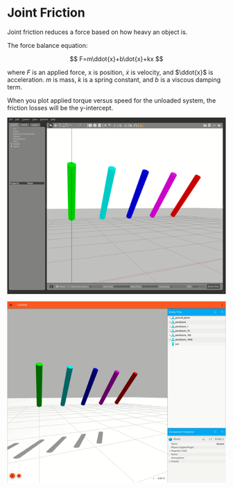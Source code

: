 # Joint Friction

Joint friction reduces a force based on how heavy an object is.

The force balance equation:

$$
F=m\ddot{x}+b\dot{x}+kx
$$

where $F$ is an applied force, x is position, $\dot{x}$ is velocity, and $\ddot{x}$ is acceleration. $m$ is mass, $k$ is a spring constant, and $b$ is a viscous damping term.

When you plot applied torque versus speed for the unloaded system, the friction losses will be the y-intercept.

![joint damping gazebo](media/jointfriction_gazebo.gif)

![joint damping ignition](media/jointfriction_ignition.gif)